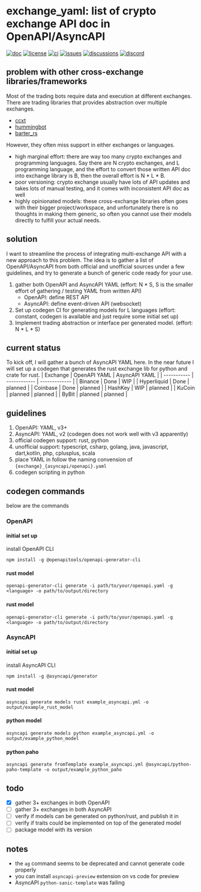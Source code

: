 # exchange_yaml: list of crypto exchange API doc in OpenAPI/AsyncAPI
[![doc](https://img.shields.io/badge/doc-rapidoc-blue)](https://repoch.co/exchange_yaml)
[![license](https://img.shields.io/github/license/kanekoshoyu/kucoin_arbitrage)](https://github.com/kanekoshoyu/kucoin_arbitrage/blob/master/LICENSE)
[![ci](https://img.shields.io/github/actions/workflow/status/kanekoshoyu/kucoin_arbitrage/rust.yml)](https://github.com/kanekoshoyu/kucoin_arbitrage/actions)
[![issues](https://img.shields.io/github/issues/kanekoshoyu/kucoin_arbitrage)](https://github.com/kanekoshoyu/kucoin_arbitrage/issues)
[![discussions](https://img.shields.io/github/discussions/kanekoshoyu/kucoin_arbitrage)](https://github.com/kanekoshoyu/kucoin_arbitrage/discussions)
[![discord](https://img.shields.io/discord/1153997271294283827)](https://discord.gg/q3j5MYdwnm)  

## problem with other cross-exchange libraries/frameworks
Most of the trading bots require data and execution at different exchanges. There are trading libraries that provides abstraction over multiple exchanges.
- [ccxt](https://github.com/ccxt/ccxt)
- [hummingbot](https://github.com/hummingbot/hummingbot)
- [barter_rs](https://github.com/barter-rs/barter-rs)

However, they often miss support in either exchanges or languages.
- high marginal effort: there are way too many crypto exchanges and programming languages.  Say there are N crypto exchanges, and L programming language, and the effort to convert those written API doc into exchange library is B, then the overall effort is N * L * B.
- poor versioning: crypto exchange usually have lots of API updates and takes lots of manual testing, and it comes with inconsistent API doc as well
- highly opinionated models: these cross-exchange libraries often goes with their bigger project/workspace, and unfortunately there is no thoughts in making them generic, so often you cannot use their models directly to fulfill your actual needs.

## solution
I want to streamline the process of integrating multi-exchange API with a new approach to this problem. The idea is to gather a list of OpenAPI/AsyncAPI from both official and unofficial sources under a few guidelines, and try to generate a bunch of generic code ready for your use.
1. gather both OpenAPI and AsyncAPI YAML
(effort: N * S, S is the smaller effort of gathering / testing YAML from written API)
   - OpenAPI: define REST API
   - AsyncAPI: define event-driven API (websocket)
1. Set up codegen CI for generating models for L languages
(effort: constant, codegen is available and just require some initial set up)
1. Implement trading abstraction or interface per generated model.
(effort: N * L * S)

## current status
To kick off, I will gather a bunch of AsyncAPI YAML here. In the near future I will set up a codegen that generates the rust exchange lib for python and crate for rust.
| Exchange    | OpenAPI YAML | AsyncAPI YAML |
| ----------- | ------------ | ------------- |
| Binance     | Done         | WIP           |
| Hyperliquid | Done         | planned       |
| Coinbase    | Done         | planned       |
| HashKey     | WIP          | planned       |
| KuCoin      | planned      | planned       |
| ByBit       | planned      | planned       |

## guidelines
1. OpenAPI: YAML, v3+
2. AsyncAPI: YAML, v2 (codegen does not work well with v3 apparently)
3. official codegen support: rust, python
4. unofficial support: typescript, csharp, golang, java, javascript, dart,kotlin, php, cplusplus, scala
5. place YAML in follow the naming convension of `{exchange}_{asyncapi/openapi}.yaml`
6. codegen scripting in python

## codegen commands
below are the commands
### OpenAPI
#### initial set up
install OpenAPI CLI
```
npm install -g @openapitools/openapi-generator-cli
```
#### rust model
```
openapi-generator-cli generate -i path/to/your/openapi.yaml -g <language> -o path/to/output/directory
```
#### rust model
```
openapi-generator-cli generate -i path/to/your/openapi.yaml -g <language> -o path/to/output/directory
```


### AsyncAPI
#### initial set up

install AsyncAPI CLI
```
npm install -g @asyncapi/generator
```
#### rust model
```
asyncapi generate models rust example_asyncapi.yml -o output/example_rust_model
```
#### python model
```
asyncapi generate models python example_asyncapi.yml -o output/example_python_model
```
#### python paho
```
asyncapi generate fromTemplate example_asyncapi.yml @asyncapi/python-paho-template -o output/example_python_paho
```

## todo
- [x] gather 3+ exchanges in both OpenAPI
- [ ] gather 3+ exchanges in both AsyncAPI
- [ ] verify if models can be generated on python/rust, and publish it in
- [ ] verify if traits could be implemented on top of the generated model
- [ ] package model with its version

## notes
- the `ag` command seems to be deprecated and cannot generate code properly
- you can install `asyncapi-preview` extension on vs code for preview
- AsyncAPI `python-sanic-template` was failing